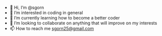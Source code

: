 - 👋 Hi, I’m @sgorn
- 👀 I’m interested in coding in general
- 🌱 I’m currently learning how to become a better coder
- 💞️ I’m looking to collaborate on anything that will improve on my interests
- 📫 How to reach me sgorn25@gmail.com

<!---
sgorn/sgorn is a ✨ special ✨ repository because its `README.md` (this file) appears on your GitHub profile.
You can click the Preview link to take a look at your changes.
--->
